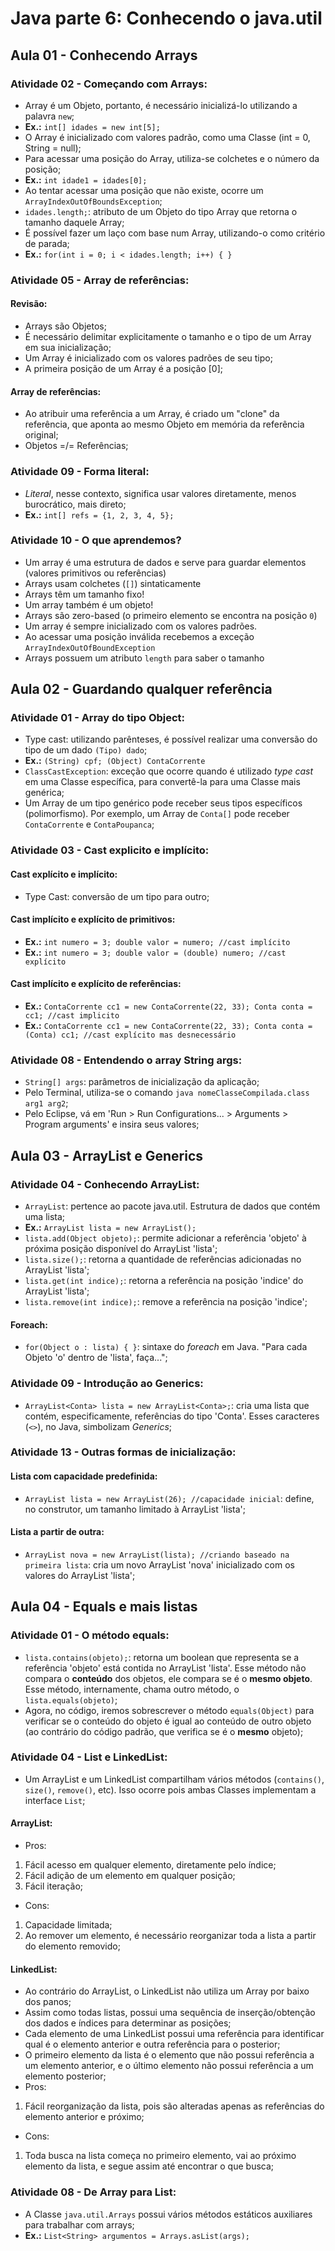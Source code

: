 # Java parte 6: Conhecendo o java.util

## Aula 01 - Conhecendo Arrays

### Atividade 02 - Começando com Arrays:

- Array é um Objeto, portanto, é necessário inicializá-lo utilizando a palavra `new`;
- **Ex.:** `int[] idades = new int[5];`
- O Array é inicializado com valores padrão, como uma Classe (int = 0, String = null);
- Para acessar uma posição do Array, utiliza-se colchetes e o número da posição;
- **Ex.:** `int idade1 = idades[0];`
- Ao tentar acessar uma posição que não existe, ocorre um `ArrayIndexOutOfBoundsException`;
- `idades.length;`: atributo de um Objeto do tipo Array que retorna o tamanho daquele Array;
- É possível fazer um laço com base num Array, utilizando-o como critério de parada;
- **Ex.:** `for(int i = 0; i < idades.length; i++) { }`

### Atividade 05 - Array de referências:

#### Revisão:

- Arrays são Objetos;
- É necessário delimitar explicitamente o tamanho e o tipo de um Array em sua inicialização;
- Um Array é inicializado com os valores padrões de seu tipo;
- A primeira posição de um Array é a posição [0];

#### Array de referências:

- Ao atribuir uma referência a um Array, é criado um "clone" da referência, que aponta ao mesmo Objeto em memória da referência original;
- Objetos =/= Referências;

### Atividade 09 - Forma literal:

- *Literal*, nesse contexto, significa usar valores diretamente, menos burocrático, mais direto;
- **Ex.:** `int[] refs = {1, 2, 3, 4, 5};`

### Atividade 10 - O que aprendemos?

- Um array é uma estrutura de dados e serve para guardar elementos (valores primitivos ou referências)
- Arrays usam colchetes (`[]`) sintaticamente
- Arrays têm um tamanho fixo!
- Um array também é um objeto!
- Arrays são zero-based (o primeiro elemento se encontra na posição `0`)
- Um array é sempre inicializado com os valores padrões.
- Ao acessar uma posição inválida recebemos a exceção `ArrayIndexOutOfBoundException`
- Arrays possuem um atributo `length` para saber o tamanho

## Aula 02 - Guardando qualquer referência

### Atividade 01 - Array do tipo Object:

- Type cast: utilizando parênteses, é possível realizar uma conversão do tipo de um dado `(Tipo) dado`;
- **Ex.:** `(String) cpf; (Object) ContaCorrente`
- `ClassCastException`: exceção que ocorre quando é utilizado *type cast* em uma Classe específica, para convertê-la para uma Classe mais genérica;
- Um Array de um tipo genérico pode receber seus tipos específicos (polimorfismo). Por exemplo, um Array de `Conta[]` pode receber `ContaCorrente` e `ContaPoupanca`;

### Atividade 03 - Cast explicito e implícito:

#### Cast explícito e implícito:

- Type Cast: conversão de um tipo para outro;

#### Cast implícito e explícito de primitivos:

- **Ex.:** `int numero = 3; double valor = numero; //cast implícito`
- **Ex.:** `int numero = 3; double valor = (double) numero; //cast explícito`

#### Cast implícito e explícito de referências:

- **Ex.:** `ContaCorrente cc1 = new ContaCorrente(22, 33); Conta conta = cc1; //cast implicito`
- **Ex.:** `ContaCorrente cc1 = new ContaCorrente(22, 33); Conta conta = (Conta) cc1; //cast explícito mas desnecessário`

### Atividade 08 - Entendendo o array String args:

- `String[] args`: parâmetros de inicialização da aplicação;
- Pelo Terminal, utiliza-se o comando `java nomeClasseCompilada.class arg1 arg2`;
- Pelo Eclipse, vá em 'Run > Run Configurations... > Arguments > Program arguments' e insira seus valores;


## Aula 03 - ArrayList e Generics

### Atividade 04 - Conhecendo ArrayList:

- `ArrayList`: pertence ao pacote java.util. Estrutura de dados que contém uma lista;
- **Ex.:** `ArrayList lista = new ArrayList();`
- `lista.add(Object objeto);`: permite adicionar a referência 'objeto' à próxima posição disponível do ArrayList 'lista';
- `lista.size();`: retorna a quantidade de referências adicionadas no ArrayList 'lista';
- `lista.get(int indice);`: retorna a referência na posição 'indice' do ArrayList 'lista';
- `lista.remove(int indice);`: remove a referência na posição 'indice';

#### Foreach:

- `for(Object o : lista) { }`: sintaxe do *foreach* em Java. "Para cada Objeto 'o' dentro de 'lista', faça...";

### Atividade 09 - Introdução ao Generics:

- `ArrayList<Conta> lista = new ArrayList<Conta>;`: cria uma lista que contém, especificamente, referências do tipo 'Conta'. Esses caracteres (`<>`), no Java, simbolizam *Generics*;

### Atividade 13 - Outras formas de inicialização:

#### Lista com capacidade predefinida:

- `ArrayList lista = new ArrayList(26); //capacidade inicial`: define, no construtor, um tamanho limitado à ArrayList 'lista';

#### Lista a partir de outra:

- `ArrayList nova = new ArrayList(lista); //criando baseado na primeira lista`: cria um novo ArrayList 'nova' inicializado com os valores do ArrayList 'lista';


## Aula 04 - Equals e mais listas

### Atividade 01 - O método equals:

- `lista.contains(objeto);`: retorna um boolean que representa se a referência 'objeto' está contida no ArrayList 'lista'. Esse método não compara o **conteúdo** dos objetos, ele compara se é o **mesmo objeto**. Esse método, internamente, chama outro método, o `lista.equals(objeto)`;
- Agora, no código, iremos sobrescrever o método `equals(Object)` para verificar se o conteúdo do objeto é igual ao conteúdo de outro objeto (ao contrário do código padrão, que verifica se é o **mesmo** objeto);

### Atividade 04 - List e LinkedList:

- Um ArrayList e um LinkedList compartilham vários métodos (`contains()`, `size()`, `remove()`, etc). Isso ocorre pois ambas Classes implementam a interface `List`;

#### ArrayList:

- Pros:
1. Fácil acesso em qualquer elemento, diretamente pelo índice;
2. Fácil adição de um elemento em qualquer posição;
3. Fácil iteração;
- Cons:
1. Capacidade limitada;
2. Ao remover um elemento, é necessário reorganizar toda a lista a partir do elemento removido;

#### LinkedList:

- Ao contrário do ArrayList, o LinkedList não utiliza um Array por baixo dos panos;
- Assim como todas listas, possui uma sequência de inserção/obtenção dos dados e índices para determinar as posições;
- Cada elemento de uma LinkedList possui uma referência para identificar qual é o elemento anterior e outra referência para o posterior;
- O primeiro elemento da lista é o elemento que não possui referência a um elemento anterior, e o último elemento não possui referência a um elemento posterior;
- Pros:
1. Fácil reorganização da lista, pois são alteradas apenas as referências do elemento anterior e próximo;
- Cons:
1. Toda busca na lista começa no primeiro elemento, vai ao próximo elemento da lista, e segue assim até encontrar o que busca;

### Atividade 08 - De Array para List:

- A Classe `java.util.Arrays` possui vários métodos estáticos auxiliares para trabalhar com arrays;
- **Ex.:** `List<String> argumentos = Arrays.asList(args);`
